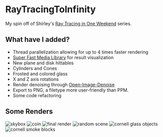 # RayTracingToInfinity
My spin off of Shirley's [Ray Tracing in One Weekend](http://www.realtimerendering.com/raytracing/) series.
## What have I added?
- Thread parallelization allowing for up to 4 times faster rendering
- [Super Fast Media Library](https://www.sfml-dev.org/) for result visualization
- New plane and disk hittables
- Cylinders and Cones
- Frosted and colored glass
- X and Z axis rotations
- Render denoising through [Open-Image-Denoise](https://github.com/OpenImageDenoise/oidn)
- Export to PNG, a filetype more user-friendly than PPM.
- Some code refactoring
## Some Renders
![skybox](https://github.com/AnonymousAAArdvark/RayTracingToInfinity/blob/master/output/skybox2.jpg)
![coin](https://github.com/AnonymousAAArdvark/RayTracingToInfinity/blob/master/output/coin.jpg)
![final render](https://github.com/AnonymousAAArdvark/RayTracingToInfinity/blob/master/output/final_render.jpg)
![random scene](https://github.com/AnonymousAAArdvark/RayTracingToInfinity/blob/master/output/imagehq.jpg)
![cornell glass objects](https://github.com/AnonymousAAArdvark/RayTracingToInfinity/blob/master/output/denoised_glass_x2.jpg)
![cornell smoke blocks](https://github.com/AnonymousAAArdvark/RayTracingToInfinity/blob/master/output/denoised_photos_v2_x2.jpg)
